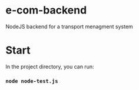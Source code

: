 # e-com-backend
NodeJS backend for a transport menagment system
# Start
In the project directory, you can run:

### `node node-test.js`

